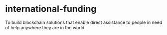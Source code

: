 # international-funding
To build blockchain solutions that enable direct assistance to people in need of help anywhere they are in the world
